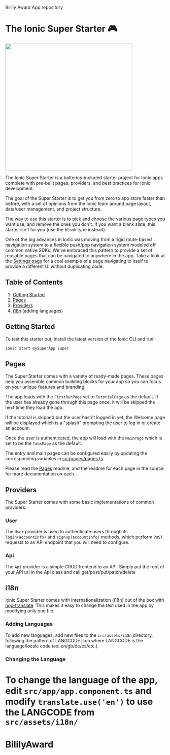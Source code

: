 Billily Award App repository

# The Ionic Super Starter 🎮

<img src="https://user-images.githubusercontent.com/236501/32385619-bddac0ac-c08c-11e7-9ee4-9c892197191f.png" width="400" />

The Ionic Super Starter is a batteries-included starter project for Ionic apps
complete with pre-built pages, providers, and best practices for Ionic
development.

The goal of the Super Starter is to get you from zero to app store faster than
before, with a set of opinions from the Ionic team around page layout,
data/user management, and project structure.

The way to use this starter is to pick and choose the various page types you
want use, and remove the ones you don't. If you want a blank slate, this
starter isn't for you (use the `blank` type instead).

One of the big advances in Ionic was moving from a rigid route-based navigation
system to a flexible push/pop navigation system modeled off common native SDKs.
We've embraced this pattern to provide a set of reusable pages that can be
navigated to anywhere in the app. Take a look at the [Settings
page](https://github.com/ionic-team/starters/blob/master/ionic-angular/official/super/src/pages/settings/settings.html)
for a cool example of a page navigating to itself to provide a different UI
without duplicating code.

## Table of Contents

1. [Getting Started](#getting-started)
2. [Pages](#pages)
3. [Providers](#providers)
4. [i18n](#i18n) (adding languages)

## <a name="getting-started"></a>Getting Started

To test this starter out, install the latest version of the Ionic CLI and run:

```bash
ionic start mySuperApp super
```

## Pages

The Super Starter comes with a variety of ready-made pages. These pages help
you assemble common building blocks for your app so you can focus on your
unique features and branding.

The app loads with the `FirstRunPage` set to `TutorialPage` as the default. If
the user has already gone through this page once, it will be skipped the next
time they load the app.

If the tutorial is skipped but the user hasn't logged in yet, the Welcome page
will be displayed which is a "splash" prompting the user to log in or create an
account.

Once the user is authenticated, the app will load with the `MainPage` which is
set to be the `TabsPage` as the default.

The entry and main pages can be configured easily by updating the corresponding
variables in
[src/pages/pages.ts](https://github.com/ionic-team/starters/blob/master/ionic-angular/official/super/src/pages/pages.ts).

Please read the
[Pages](https://github.com/ionic-team/starters/tree/master/ionic-angular/official/super/src/pages)
readme, and the readme for each page in the source for more documentation on
each.

## Providers

The Super Starter comes with some basic implementations of common providers.

### User

The `User` provider is used to authenticate users through its
`login(accountInfo)` and `signup(accountInfo)` methods, which perform `POST`
requests to an API endpoint that you will need to configure.

### Api

The `Api` provider is a simple CRUD frontend to an API. Simply put the root of
your API url in the Api class and call get/post/put/patch/delete 

## i18n

Ionic Super Starter comes with internationalization (i18n) out of the box with
[ngx-translate](https://github.com/ngx-translate/core). This makes it easy to
change the text used in the app by modifying only one file. 

### Adding Languages

To add new languages, add new files to the `src/assets/i18n` directory,
following the pattern of LANGCODE.json where LANGCODE is the language/locale
code (ex: en/gb/de/es/etc.).

### Changing the Language

To change the language of the app, edit `src/app/app.component.ts` and modify
`translate.use('en')` to use the LANGCODE from `src/assets/i18n/`
=======
# BililyAward

